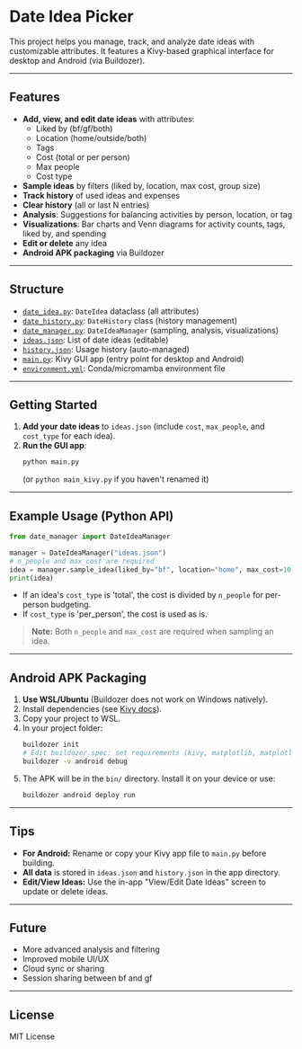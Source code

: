 # Date Idea Picker

This project helps you manage, track, and analyze date ideas with customizable attributes. It features a Kivy-based graphical interface for desktop and Android (via Buildozer).

---

## Features

- **Add, view, and edit date ideas** with attributes:
  - Liked by (bf/gf/both)
  - Location (home/outside/both)
  - Tags
  - Cost (total or per person)
  - Max people
  - Cost type
- **Sample ideas** by filters (liked by, location, max cost, group size)
- **Track history** of used ideas and expenses
- **Clear history** (all or last N entries)
- **Analysis**: Suggestions for balancing activities by person, location, or tag
- **Visualizations**: Bar charts and Venn diagrams for activity counts, tags, liked by, and spending
- **Edit or delete** any idea
- **Android APK packaging** via Buildozer

---

## Structure

- [`date_idea.py`](date_idea.py): `DateIdea` dataclass (all attributes)
- [`date_history.py`](date_history.py): `DateHistory` class (history management)
- [`date_manager.py`](date_manager.py): `DateIdeaManager` (sampling, analysis, visualizations)
- [`ideas.json`](ideas.json): List of date ideas (editable)
- [`history.json`](history.json): Usage history (auto-managed)
- [`main.py`](main.py): Kivy GUI app (entry point for desktop and Android)
- [`environment.yml`](environment.yml): Conda/micromamba environment file

---

## Getting Started

1. **Add your date ideas** to `ideas.json` (include `cost`, `max_people`, and `cost_type` for each idea).
2. **Run the GUI app**:
   ```bash
   python main.py
   ```
   (or `python main_kivy.py` if you haven't renamed it)

---

## Example Usage (Python API)

```python
from date_manager import DateIdeaManager

manager = DateIdeaManager("ideas.json")
# n_people and max_cost are required
idea = manager.sample_idea(liked_by="bf", location="home", max_cost=10, n_people=2)
print(idea)
```
- If an idea's `cost_type` is 'total', the cost is divided by `n_people` for per-person budgeting.
- If `cost_type` is 'per_person', the cost is used as is.

> **Note:** Both `n_people` and `max_cost` are required when sampling an idea.

---

## Android APK Packaging

1. **Use WSL/Ubuntu** (Buildozer does not work on Windows natively).
2. Install dependencies (see [Kivy docs](https://kivy.org/doc/stable/guide/packaging-android.html)).
3. Copy your project to WSL.
4. In your project folder:
   ```bash
   buildozer init
   # Edit buildozer.spec: set requirements (kivy, matplotlib, matplotlib-venn), include .json files, etc.
   buildozer -v android debug
   ```
5. The APK will be in the `bin/` directory. Install it on your device or use:
   ```bash
   buildozer android deploy run
   ```

---

## Tips

- **For Android:** Rename or copy your Kivy app file to `main.py` before building.
- **All data** is stored in `ideas.json` and `history.json` in the app directory.
- **Edit/View Ideas:** Use the in-app "View/Edit Date Ideas" screen to update or delete ideas.

---

## Future

- More advanced analysis and filtering
- Improved mobile UI/UX
- Cloud sync or sharing
- Session sharing between bf and gf

---

## License

MIT License